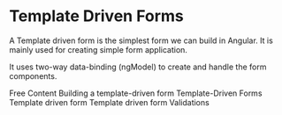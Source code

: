 # Template Driven Forms

A Template driven form is the simplest form we can build in Angular. It is mainly used for creating simple form application. 

It uses two-way data-binding (ngModel) to create and handle the form components.

<ResourceGroupTitle>Free Content</ResourceGroupTitle>
<BadgeLink colorScheme='blue' badgeText='Official Documentation' href='https://angular.io/guide/forms'>Building a template-driven form</BadgeLink>
<BadgeLink colorScheme='yellow' badgeText='Read' href='https://codecraft.tv/courses/angular/forms/template-driven/'>Template-Driven Forms</BadgeLink>
<BadgeLink badgeText='Watch' href='https://www.youtube.com/watch?v=whr14XxB8-M'>Template driven form</BadgeLink>
<BadgeLink badgeText='Watch' href='https://www.youtube.com/watch?v=cVd4ZCIXprs'>Template driven form Validations</BadgeLink>